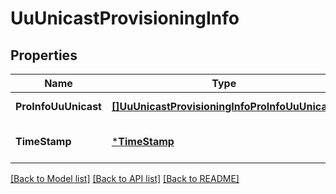 # UuUnicastProvisioningInfo

## Properties
Name | Type | Description | Notes
------------ | ------------- | ------------- | -------------
**ProInfoUuUnicast** | [**[]UuUnicastProvisioningInfoProInfoUuUnicast**](UuUnicastProvisioningInfo.proInfoUuUnicast.md) |  | [default to null]
**TimeStamp** | [***TimeStamp**](TimeStamp.md) |  | [optional] [default to null]

[[Back to Model list]](../README.md#documentation-for-models) [[Back to API list]](../README.md#documentation-for-api-endpoints) [[Back to README]](../README.md)


